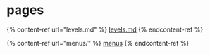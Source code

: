 # pages

{% content-ref url="levels.md" %}
[levels.md](levels.md)
{% endcontent-ref %}

{% content-ref url="menus/" %}
[menus](menus/)
{% endcontent-ref %}
